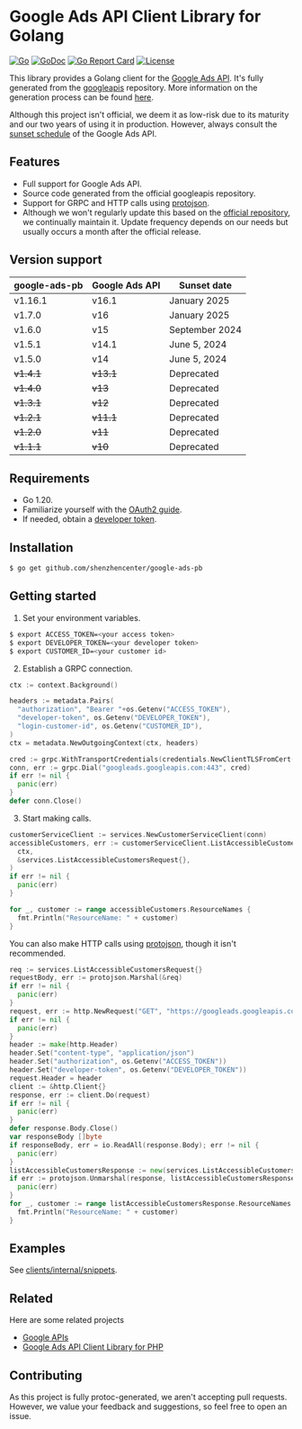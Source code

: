 
# Google Ads API Client Library for Golang

[![Go](https://github.com/shenzhencenter/google-ads-pb/actions/workflows/go.yml/badge.svg?branch=main)](https://github.com/shenzhencenter/google-ads-pb/actions/workflows/go.yml)
[![GoDoc](https://godoc.org/github.com/shenzhencenter/google-ads-pb?status.svg)](https://pkg.go.dev/github.com/shenzhencenter/google-ads-pb)
[![Go Report Card](https://goreportcard.com/badge/github.com/shenzhencenter/google-ads-pb)](https://goreportcard.com/report/github.com/shenzhencenter/google-ads-pb)
[![License](https://img.shields.io/badge/License-Apache%202.0-blue.svg)](https://opensource.org/licenses/Apache-2.0)

This library provides a Golang client for the [Google Ads API](https://developers.google.com/google-ads/api/docs/start). It's fully generated from the [googleapis](https://github.com/googleapis/googleapis/tree/master/google/ads/googleads) repository. More information on the generation process can be found [here](https://github.com/shenzhencenter/google-ads-pb/blob/main/.github/workflows/generator.yml).

Although this project isn't official, we deem it as low-risk due to its maturity and our two years of using it in production. However, always consult the [sunset schedule](https://developers.google.com/google-ads/api/docs/sunset-dates) of the Google Ads API.

## Features

- Full support for Google Ads API.
- Source code generated from the official googleapis repository.
- Support for GRPC and HTTP calls using [protojson](https://google.golang.org/protobuf/encoding/protojson).
- Although we won't regularly update this based on the [official repository](https://github.com/googleapis/googleapis), we continually maintain it. Update frequency depends on our needs but usually occurs a month after the official release.

## Version support

| google-ads-pb     | Google Ads API   | Sunset date                  |
| ----------------- | ---------------- | ---------------------------- |
| v1.16.1           | v16.1            | January 2025	                |
| v1.7.0            | v16              | January 2025	                |
| v1.6.0            | v15              | September 2024	              |
| v1.5.1            | v14.1            | June 5, 2024		              |
| v1.5.0            | v14              | June 5, 2024	                |
| <del>v1.4.1</del> | <del>v13.1</del> | Deprecated	                  |
| <del>v1.4.0</del> | <del>v13</del>   | Deprecated	                  |
| <del>v1.3.1</del> | <del>v12</del>   | Deprecated                   |
| <del>v1.2.1</del> | <del>v11.1</del> | Deprecated                   |
| <del>v1.2.0</del> | <del>v11</del>   | Deprecated                   |
| <del>v1.1.1</del> | <del>v10</del>   | Deprecated                   |

## Requirements

- Go 1.20.
- Familiarize yourself with the [OAuth2 guide](https://developers.google.com/google-ads/api/docs/oauth/overview).
- If needed, obtain a [developer token](https://developers.google.com/google-ads/api/docs/first-call/dev-token).

## Installation

```bash
$ go get github.com/shenzhencenter/google-ads-pb
```
    
## Getting started

1. Set your environment variables.

```bash
$ export ACCESS_TOKEN=<your access token>
$ export DEVELOPER_TOKEN=<your developer token>
$ export CUSTOMER_ID=<your customer id>
```

2. Establish a GRPC connection.

```go
ctx := context.Background()

headers := metadata.Pairs(
  "authorization", "Bearer "+os.Getenv("ACCESS_TOKEN"),
  "developer-token", os.Getenv("DEVELOPER_TOKEN"),
  "login-customer-id", os.Getenv("CUSTOMER_ID"),
)
ctx = metadata.NewOutgoingContext(ctx, headers)

cred := grpc.WithTransportCredentials(credentials.NewClientTLSFromCert(nil, ""))
conn, err := grpc.Dial("googleads.googleapis.com:443", cred)
if err != nil {
  panic(err)
}
defer conn.Close()
```

3. Start making calls.

```go
customerServiceClient := services.NewCustomerServiceClient(conn)
accessibleCustomers, err := customerServiceClient.ListAccessibleCustomers(
  ctx, 
  &services.ListAccessibleCustomersRequest{},
)
if err != nil {
  panic(err)
}

for _, customer := range accessibleCustomers.ResourceNames {
  fmt.Println("ResourceName: " + customer)
}
```

You can also make HTTP calls using [protojson](https://google.golang.org/protobuf/encoding/protojson), though it isn't recommended.

```go
req := services.ListAccessibleCustomersRequest{}
requestBody, err := protojson.Marshal(&req)
if err != nil {
  panic(err)
}
request, err := http.NewRequest("GET", "https://googleads.googleapis.com/v15/customers:listAccessibleCustomers", bytes.NewBuffer(requestBody))
if err != nil {
  panic(err)
}
header := make(http.Header)
header.Set("content-type", "application/json")
header.Set("authorization", os.Getenv("ACCESS_TOKEN"))
header.Set("developer-token", os.Getenv("DEVELOPER_TOKEN"))
request.Header = header
client := &http.Client{}
response, err := client.Do(request)
if err != nil {
  panic(err)
}
defer response.Body.Close()
var responseBody []byte
if responseBody, err = io.ReadAll(response.Body); err != nil {
  panic(err)
}
listAccessibleCustomersResponse := new(services.ListAccessibleCustomersResponse)
if err := protojson.Unmarshal(response, listAccessibleCustomersResponse); err != nil {
  panic(err)
}
for _, customer := range listAccessibleCustomersResponse.ResourceNames {
  fmt.Println("ResourceName: " + customer)
}
```

## Examples

See [clients/internal/snippets](https://github.com/shenzhencenter/google-ads-pb/tree/main/clients/internal/snippets).

## Related

Here are some related projects

- [Google APIs](https://github.com/googleapis/googleapis)
- [Google Ads API Client Library for PHP](https://github.com/googleads/google-ads-php)

## Contributing

As this project is fully protoc-generated, we aren't accepting pull requests. However, we value your feedback and suggestions, so feel free to open an issue.

